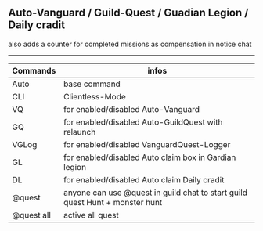 <!-- @format -->

## Auto-Vanguard / Guild-Quest / Guadian Legion / Daily cradit

also adds a counter for completed missions as compensation in notice chat<br>

---

| Commands   | infos                                                                        |
| ---------- | ---------------------------------------------------------------------------- |
| Auto       | base command                                                                 |
| CLI        | Clientless-Mode                                                              |
| VQ         | for enabled/disabled Auto-Vanguard                                           |
| GQ         | for enabled/disabled Auto-GuildQuest with relaunch                           |
| VGLog      | for enabled/disabled VanguardQuest-Logger                                    |
| GL         | for enabled/disabled Auto claim box in Gardian legion                        |
| DL         | for enabled/disabled Auto claim Daily cradit                                 |
| @quest     | anyone can use @quest in guild chat to start guild quest Hunt + monster hunt |
| @quest all | active all quest                                                             |
